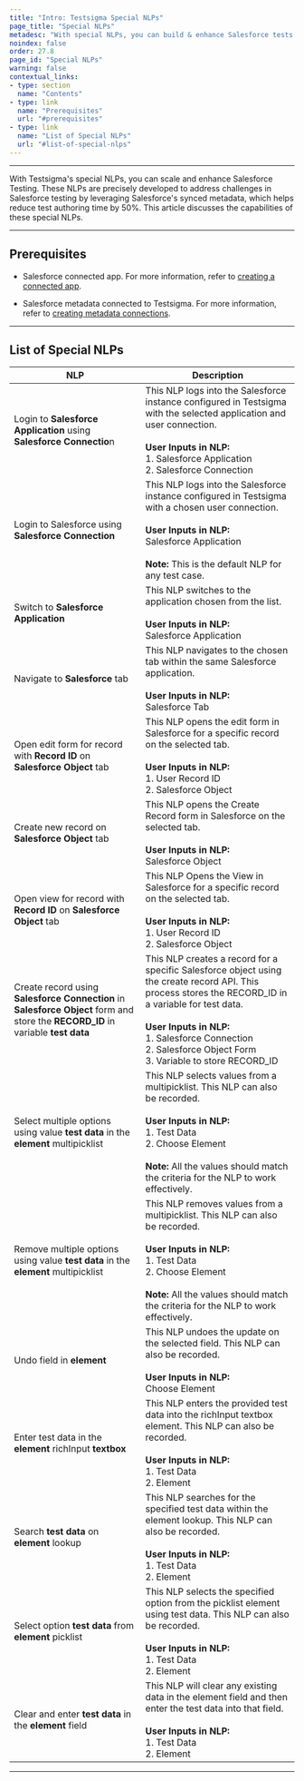 ```yaml
---
title: "Intro: Testsigma Special NLPs"
page_title: "Special NLPs"
metadesc: "With special NLPs, you can build & enhance Salesforce tests with ease, reducing test authoring time by 50%. This article discusses the capabilities of these special NLPs"
noindex: false
order: 27.8
page_id: "Special NLPs"
warning: false
contextual_links:
- type: section
  name: "Contents"
- type: link
  name: "Prerequisites"
  url: "#prerequisites"
- type: link
  name: "List of Special NLPs"
  url: "#list-of-special-nlps"
---
```


---

With Testsigma's special NLPs, you can scale and enhance Salesforce Testing. These NLPs are precisely developed to address challenges in Salesforce testing by leveraging Salesforce's synced metadata, which helps reduce test authoring time by 50%. This article discusses the capabilities of these special NLPs.


---

## **Prerequisites**

- Salesforce connected app. For more information, refer to [creating a connected app](https://testsigma.com/docs/salesforce-testing/special-nlps/).

- Salesforce metadata connected to Testsigma. For more information, refer to [creating metadata connections](https://testsigma.com/docs/salesforce-testing/metadata-connections/).

---

## **List of Special NLPs**


| **NLP** | **Description** |
|----------|----------|
| Login to **Salesforce Application** using **Salesforce Connectio**n | This NLP logs into the Salesforce instance configured in Testsigma with the selected application and user connection. <br><br> **User Inputs in NLP:** <br> 1. Salesforce Application <br> 2. Salesforce Connection |
| Login to Salesforce using **Salesforce Connection** | This NLP logs into the Salesforce instance configured in Testsigma with a chosen user connection. <br><br> **User Inputs in NLP:** <br>Salesforce Application <br> <br> **Note:** This is the default NLP for any test case. |
| Switch to **Salesforce Application** | This NLP switches to the application chosen from the list. <br><br> **User Inputs in NLP:** <br> Salesforce Application |
| Navigate to **Salesforce** tab | This NLP navigates to the chosen tab within the same Salesforce application. <br><br> **User Inputs in NLP:** <br>Salesforce Tab |
| Open edit form for record with **Record ID** on **Salesforce Object** tab | This NLP opens the edit form in Salesforce for a specific record on the selected tab. <br><br> **User Inputs in NLP:** <br> 1. User Record ID <br> 2. Salesforce Object |
| Create new record on **Salesforce Object** tab | This NLP opens the Create Record form in Salesforce on the selected tab.<br><br> **User Inputs in NLP:** <br>Salesforce Object |
| Open view for record with **Record ID** on **Salesforce Object** tab | This NLP Opens the View in Salesforce for a specific record on the selected tab. <br><br> **User Inputs in NLP:** <br> 1. User Record ID <br> 2. Salesforce Object |
| Create record using **Salesforce Connection** in **Salesforce Object** form and store the **RECORD\_ID** in variable **test data** | This NLP creates a record for a specific Salesforce object using the create record API. This process stores the RECORD\_ID in a variable for test data. <br><br> **User Inputs in NLP:** <br> 1. Salesforce Connection<br> 2. Salesforce Object Form<br> 3. Variable to store RECORD\_ID |
| Select multiple options using value **test data** in the **element** multipicklist | This NLP selects values from a multipicklist. This NLP can also be recorded. <br><br> **User Inputs in NLP:** <br> 1. Test Data <br> 2. Choose Element <br> <br> **Note:** All the values should match the criteria for the NLP to work effectively.|
| Remove multiple options using value **test data** in the **element** multipicklist | This NLP removes values from a multipicklist. This NLP can also be recorded. <br><br> **User Inputs in NLP:** <br> 1. Test Data <br> 2. Choose Element <br> <br> **Note:** All the values should match the criteria for the NLP to work effectively.|
| Undo field in **element** | This NLP undoes the update on the selected field. This NLP can also be recorded. <br><br> **User Inputs in NLP:** <br> Choose Element |
| Enter test data in the **element** richInput **textbox** | This NLP enters the provided test data into the richInput textbox element. This NLP can also be recorded. <br><br> **User Inputs in NLP:** <br> 1. Test Data <br> 2. Element |
| Search **test data** on **element** lookup | This NLP searches for the specified test data within the element lookup. This NLP can also be recorded. <br><br> **User Inputs in NLP:** <br> 1. Test Data <br> 2. Element |
| Select option **test data** from **element** picklist | This NLP selects the specified option from the picklist element using test data. This NLP can also be recorded. <br><br> **User Inputs in NLP:** <br> 1. Test Data <br> 2. Element |
| Clear and enter **test data** in the **element** field | This NLP will clear any existing data in the element field and then enter the test data into that field. <br><br> **User Inputs in NLP:** <br> 1. Test Data <br> 2. Element |


---